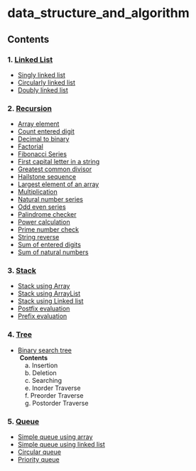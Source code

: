 # data_structure_and_algorithm

## Contents
### 1. [Linked List](https://github.com/nabinpurbey03/data_structure_and_algorithm/tree/main/src/linked_list)
- [Singly linked list](https://github.com/nabinpurbey03/data_structure_and_algorithm/blob/main/src/linked_list/SinglyLinkedListMain.java)
- [Circularly linked list](https://github.com/nabinpurbey03/data_structure_and_algorithm/blob/main/src/linked_list/CircularlyLinkedLIstMain.java)
- [Doubly linked list](https://github.com/nabinpurbey03/data_structure_and_algorithm/blob/main/src/linked_list/DoublyLinkedListMain.java)
### 2. [Recursion](https://github.com/nabinpurbey03/data_structure_and_algorithm/tree/main/src/recursion)

- [Array element](https://github.com/nabinpurbey03/data_structure_and_algorithm/blob/main/src/recursion/ArrayElement.java)
- [Count entered digit](https://github.com/nabinpurbey03/data_structure_and_algorithm/blob/main/src/recursion/DigitCount.java)
- [Decimal to binary](https://github.com/nabinpurbey03/data_structure_and_algorithm/blob/main/src/recursion/DecimalToBinary.java)
- [Factorial](https://github.com/nabinpurbey03/data_structure_and_algorithm/blob/main/src/recursion/Factorial.java)
- [Fibonacci Series](https://github.com/nabinpurbey03/data_structure_and_algorithm/blob/main/src/recursion/FibonacciSeries.java)
- [First capital letter in a string](https://github.com/nabinpurbey03/data_structure_and_algorithm/blob/main/src/recursion/FirstCapitalLetter.java)
- [Greatest common divisor](https://github.com/nabinpurbey03/data_structure_and_algorithm/blob/main/src/recursion/GCD.java)
- [Hailstone sequence](https://github.com/nabinpurbey03/data_structure_and_algorithm/blob/main/src/recursion/HailstoneSequence.java)
- [Largest element of an array](https://github.com/nabinpurbey03/data_structure_and_algorithm/blob/main/src/recursion/LargestElement.java)
- [Multiplication](https://github.com/nabinpurbey03/data_structure_and_algorithm/blob/main/src/recursion/Multiplication.java)
- [Natural number series](https://github.com/nabinpurbey03/data_structure_and_algorithm/blob/main/src/recursion/NaturalNumberSeries.java)
- [Odd even series](https://github.com/nabinpurbey03/data_structure_and_algorithm/blob/main/src/recursion/OddEven.java)
- [Palindrome checker](https://github.com/nabinpurbey03/data_structure_and_algorithm/blob/main/src/recursion/PalindromeChecker.java)
- [Power calculation](https://github.com/nabinpurbey03/data_structure_and_algorithm/blob/main/src/recursion/PowerCalculation.java)
- [Prime number check](https://github.com/nabinpurbey03/data_structure_and_algorithm/blob/main/src/recursion/PrimeNumberCheck.java)
- [String reverse](https://github.com/nabinpurbey03/data_structure_and_algorithm/blob/main/src/recursion/StringReverse.java)
- [Sum of entered digits](https://github.com/nabinpurbey03/data_structure_and_algorithm/blob/main/src/recursion/DigitSum.java)
- [Sum of natural numbers](https://github.com/nabinpurbey03/data_structure_and_algorithm/blob/main/src/recursion/SumOfNumbers.java)

### 3. [Stack](https://github.com/nabinpurbey03/data_structure_and_algorithm/tree/main/src/stack)

- [Stack using Array](https://github.com/nabinpurbey03/data_structure_and_algorithm/blob/main/src/stack/StackUsingArray.java)
- [Stack using ArrayList](https://github.com/nabinpurbey03/data_structure_and_algorithm/blob/main/src/stack/StackUsingArray.java)
- [Stack using Linked list](https://github.com/nabinpurbey03/data_structure_and_algorithm/blob/main/src/stack/StackUsingLinkedList.java)
- [Postfix evaluation](https://github.com/nabinpurbey03/data_structure_and_algorithm/blob/main/src/stack/PostfixEvaluation.java)
- [Prefix evaluation](https://github.com/nabinpurbey03/data_structure_and_algorithm/blob/main/src/stack/PrefixEvaluation.java)
### 4. [Tree](https://github.com/nabinpurbey03/data_structure_and_algorithm/tree/main/src/tree)
  - [Binary search tree](https://github.com/nabinpurbey03/data_structure_and_algorithm/blob/main/src/tree/BinarySearchTreeMain.java)<br/>
&nbsp;**Contents** <br/>
    &nbsp; &nbsp; a. Insertion<br/>
    &nbsp; &nbsp; b. Deletion<br/>
    &nbsp; &nbsp; c. Searching<br/>
    &nbsp; &nbsp; e. Inorder Traverse<br/>
    &nbsp; &nbsp; f. Preorder Traverse<br/>
    &nbsp; &nbsp; g. Postorder Traverse<br/>

### 5. [Queue](https://github.com/nabinpurbey03/data_structure_and_algorithm/tree/main/src/queue)

- [Simple queue using array](https://github.com/nabinpurbey03/data_structure_and_algorithm/blob/main/src/queue/SimpleQueueUsingArray.java)
- [Simple queue using linked list](https://github.com/nabinpurbey03/data_structure_and_algorithm/blob/main/src/queue/SimpleQueueUsingLinkedList.java)
- [Circular queue](https://github.com/nabinpurbey03/data_structure_and_algorithm/blob/main/src/queue/CircularQueueMain.java)
- [Priority queue](https://github.com/nabinpurbey03/data_structure_and_algorithm/blob/main/src/queue/PriorityQueueMain.java)

